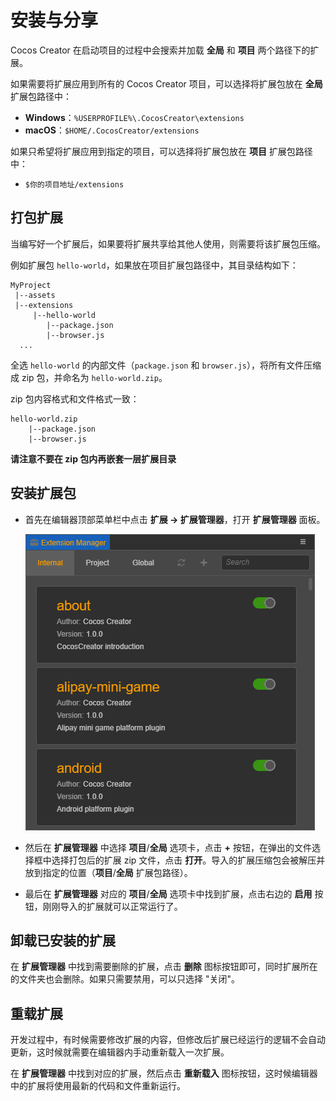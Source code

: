 # 安装与分享

Cocos Creator 在启动项目的过程中会搜索并加载 **全局** 和 **项目** 两个路径下的扩展。

如果需要将扩展应用到所有的 Cocos Creator 项目，可以选择将扩展包放在 **全局** 扩展包路径中：

- **Windows**：`%USERPROFILE%\.CocosCreator\extensions`
- **macOS**：`$HOME/.CocosCreator/extensions`

如果只希望将扩展应用到指定的项目，可以选择将扩展包放在 **项目** 扩展包路径中：

- `$你的项目地址/extensions`

## 打包扩展

当编写好一个扩展后，如果要将扩展共享给其他人使用，则需要将该扩展包压缩。

例如扩展包 `hello-world`，如果放在项目扩展包路径中，其目录结构如下：

```
MyProject
 |--assets
 |--extensions
     |--hello-world
        |--package.json
        |--browser.js
  ...
```

全选 `hello-world` 的内部文件（`package.json` 和 `browser.js`），将所有文件压缩成 zip 包，并命名为 `hello-world.zip`。

zip 包内容格式和文件格式一致：

```
hello-world.zip
    |--package.json
    |--browser.js
```

**请注意不要在 zip 包内再嵌套一层扩展目录**

## 安装扩展包

- 首先在编辑器顶部菜单栏中点击 **扩展 -> 扩展管理器**，打开 **扩展管理器** 面板。

  ![](image/extension-manager.png)

- 然后在 **扩展管理器** 中选择 **项目**/**全局** 选项卡，点击 **+** 按钮，在弹出的文件选择框中选择打包后的扩展 zip 文件，点击 **打开**。导入的扩展压缩包会被解压并放到指定的位置（**项目**/**全局** 扩展包路径）。

- 最后在 **扩展管理器** 对应的 **项目**/**全局** 选项卡中找到扩展，点击右边的 **启用** 按钮，刚刚导入的扩展就可以正常运行了。

## 卸载已安装的扩展

在 **扩展管理器** 中找到需要删除的扩展，点击 **删除** 图标按钮即可，同时扩展所在的文件夹也会删除。如果只需要禁用，可以只选择 "关闭"。

## 重载扩展

开发过程中，有时候需要修改扩展的内容，但修改后扩展已经运行的逻辑不会自动更新，这时候就需要在编辑器内手动重新载入一次扩展。

在 **扩展管理器** 中找到对应的扩展，然后点击 **重新载入** 图标按钮，这时候编辑器中的扩展将使用最新的代码和文件重新运行。
